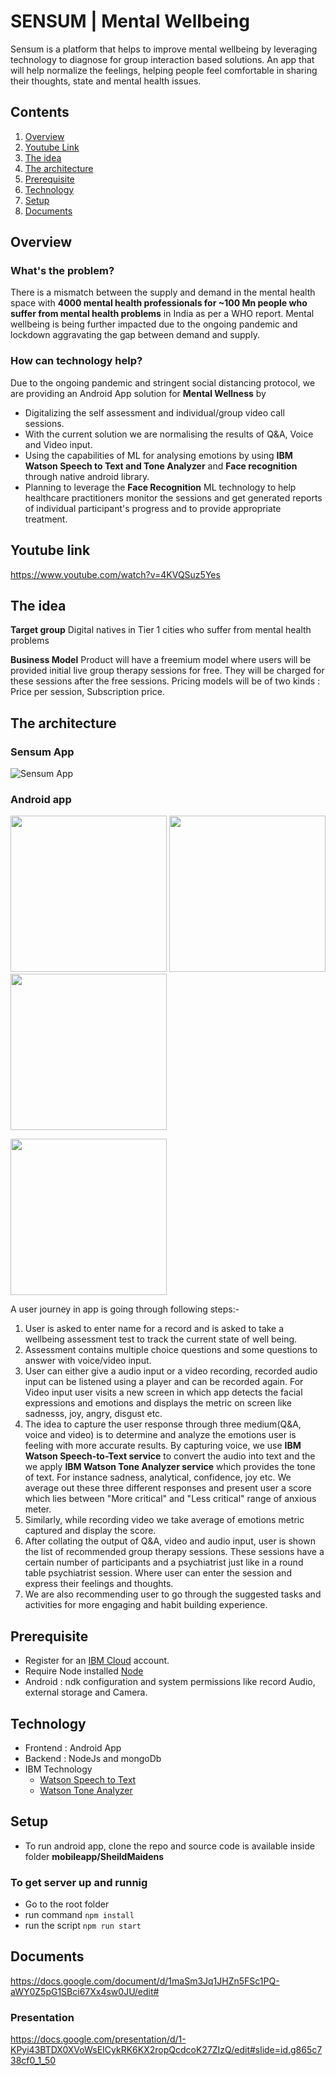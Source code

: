 # SENSUM | Mental Wellbeing

Sensum is a platform that helps to improve mental wellbeing by leveraging technology to diagnose for group interaction based solutions. An app that will help normalize the feelings, helping people feel comfortable in sharing their thoughts, state and mental health issues.

## Contents

1. [Overview](#overview)
1. [Youtube Link](#youtube-link)
1. [The idea](#the-idea)
1. [The architecture](#the-architecture)
1. [Prerequisite](#prerequisite)
1. [Technology](#technology)
1. [Setup](#setup)
1. [Documents](#documents)

## Overview

### What's the problem?
There is a mismatch between the supply and demand in the mental health space with **4000 mental health professionals for ~100 Mn people who suffer from mental health problems** in India as per a WHO report. Mental wellbeing is being further impacted due to the ongoing pandemic and lockdown aggravating the gap between demand and supply.

### How can technology help?
Due to the ongoing pandemic and stringent social distancing protocol, we are providing an Android App solution for **Mental Wellness** by
- Digitalizing the self assessment and individual/group video call sessions. 
- With the current solution we are normalising the results of Q&A, Voice and Video input.
- Using the capabilities of ML for analysing emotions by using **IBM Watson Speech to Text and Tone Analyzer** and **Face recognition** through native android library.
- Planning to leverage the **Face Recognition** ML technology to help healthcare practitioners monitor the sessions and get generated reports of individual participant's progress and to provide appropriate treatment.


## Youtube link
https://www.youtube.com/watch?v=4KVQSuz5Yes


## The idea
**Target group**
Digital natives in Tier 1 cities who suffer from mental health problems 

**Business Model**
Product will have a freemium model where users will be provided initial live group therapy sessions for free. They will be charged for these sessions after the free sessions. Pricing models will be of two kinds : Price per session, Subscription price.


## The architecture

### Sensum App 
![Sensum App](https://github.com/skathuria29/shield-maidens-mh/blob/master/Screenshot%202020-06-06%20at%202.22.32%20PM.png)

### Android app
<img src="https://github.com/skathuria29/shield-maidens-mh/blob/master/Screenshot_20200606-180414.png" width=250> <img src="https://github.com/skathuria29/shield-maidens-mh/blob/master/Screenshot_20200606-175331.png" width=250> <img src="https://github.com/skathuria29/shield-maidens-mh/blob/master/Screenshot_20200606-175543.png" width=250>

<img src="https://github.com/skathuria29/shield-maidens-mh/blob/master/videogif.gif" width=250>

A user journey in app is going through following steps:-
1. User is asked to enter name for a record and is asked to take a wellbeing assessment test to track the current state of well being.
2. Assessment contains multiple choice questions and some questions to answer with voice/video input.
3. User can either give a audio input or a video recording, recorded audio input can be listened using a player and can be recorded again. For Video input user visits a new screen in which app detects the facial expressions and emotions and displays the metric on screen like sadnesss, joy, angry, disgust etc.
4. The idea to capture the user response through three medium(Q&A, voice and video) is to determine and analyze the emotions user is feeling with more accurate results. By capturing voice, we use **IBM Watson Speech-to-Text service** to convert the audio into text and the we apply **IBM Watson Tone Analyzer service** which provides the tone of text. For instance sadness, analytical, confidence, joy etc. We average out these three different responses and present user a score which lies between "More critical" and "Less critical" range of anxious meter.
5. Similarly, while recording video we take average of emotions metric captured and display the score.
6. After collating the output of Q&A, video and audio input, user is shown the list of recommended group therapy sessions. These sessions have a certain number of participants and a psychiatrist just like in a round table psychiatrist session. Where user can enter the session and express their feelings and thoughts.
7. We are also recommending user to go through the suggested tasks and activities for more engaging and habit building experience.


## Prerequisite
- Register for an [IBM Cloud](https://www.ibm.com/account/reg/us-en/signup?formid=urx-42793&eventid=cfc-2020?cm_mmc=OSocial_Blog-_-Audience+Developer_Developer+Conversation-_-WW_WW-_-cfc-2020-ghub-starterkit-education_ov75914&cm_mmca1=000039JL&cm_mmca2=10008917) account. 
- Require Node installed [Node](https://nodejs.org/en/download/)
- Android : ndk configuration and system permissions like record Audio, external storage and Camera.

## Technology
- Frontend : Android App
- Backend : NodeJs and mongoDb
- IBM Technology
  - [Watson Speech to Text](https://www.ibm.com/cloud/watson-speech-to-text)
  - [Watson Tone Analyzer](https://www.ibm.com/watson/services/tone-analyzer/)

## Setup
- To run android app, clone the repo and source code is available inside folder **mobileapp/SheildMaidens** 

### To get server up and runnig
- Go to the root folder
- run command `npm install`
- run the script `npm run start`



## Documents
https://docs.google.com/document/d/1maSm3Jq1JHZn5FSc1PQ-aWY0Z5pG1SBci67Xx4sw0JU/edit#
### Presentation
https://docs.google.com/presentation/d/1-KPyi43BTDX0XVoWsEICykRK6KX2ropQcdcoK27ZIzQ/edit#slide=id.g865c738cf0_1_50
